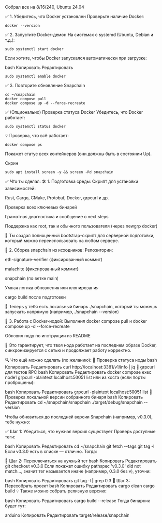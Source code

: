 Собрал все на 8/16/240, Ubuntu 24.04

✅ 1. Убедитесь, что Docker установлен
Проверьте наличие Docker:
```
docker --version
```

✅ 2. Запустите Docker-демон
На системах с systemd (Ubuntu, Debian и т.д.):

```
sudo systemctl start docker
```
Если хотите, чтобы Docker запускался автоматически при загрузке:

bash
Копировать
Редактировать
```
sudo systemctl enable docker
```
✅ 3. Повторите обновление Snapchain
```
cd ~/snapchain
docker compose pull
docker compose up -d --force-recreate
```
✅ (Опционально) Проверка статуса Docker
Убедитесь, что Docker работает:

```
sudo systemctl status docker
```

💡 Проверка, что всё работает:
```
docker compose ps
```
Покажет статус всех контейнеров (они должны быть в состоянии Up).

Скрин
```
sudo apt install screen -y && screen -Rd snapchain
```


✅ Что ты сделал:
🛠️ 1. Подготовка среды:
Скрипт для установки зависимостей:

Rust, Cargo, CMake, Protobuf, Docker, grpcurl и др.

Проверка всех ключевых бинарей

Грамотная диагностика и сообщение о next steps

Поддержка как root, так и обычного пользователя (через newgrp docker)

📌 Ты создал полноценный bootstrap-скрипт для серверной подготовки, который можно переиспользовать на любом сервере.

🧱 2. Сборка snapchain из исходников:
Репозитории:

eth-signature-verifier (фиксированный коммит)

malachite (фиксированный коммит)

snapchain (по ветке main)

Умная логика обновления или клонирования

cargo build после подготовки

📌 Теперь у тебя есть локальный бинарь ./snapchain, который ты можешь запускать напрямую (например, ./snapchain --version)

🐳 3. Работа с Docker-нодой:
Выполнил docker compose pull и docker compose up -d --force-recreate

Обновил ноду по инструкции из README

📌 Это гарантирует, что твоя нода работает на последнем образе Docker, синхронизируется с сетью и продолжает работу корректно.

🔍 Что ещё можно сделать (по желанию):
🧪 Проверка статуса ноды
bash
Копировать
Редактировать
curl http://localhost:3381/v1/info | jq
🔁 grpcurl для тестов RPC
bash
Копировать
Редактировать
docker compose exec node1 grpcurl -plaintext localhost:50051 list
или из хоста (если порты проброшены):

bash
Копировать
Редактировать
grpcurl -plaintext localhost:50051 list
🔧 Проверка локальной версии собранного бинаря
bash
Копировать
Редактировать
cd ~/snapchain/snapchain
./target/debug/snapchain --version


Чтобы обновиться до последней версии Snapchain (например, v0.3.0), тебе нужно:

✅ Шаг 1: Убедиться, что нужная версия существует
Проверь доступные теги:

bash
Копировать
Редактировать
cd ~/snapchain
git fetch --tags
git tag -l
Если v0.3.0 есть в списке — отлично. Тогда:

🔄 Шаг 2: Переключиться на нужный тег
bash
Копировать
Редактировать
git checkout v0.3.0
Если покажет ошибку pathspec 'v0.3.0' did not match..., значит тег называется иначе (например, 0.3.0 без v), уточни:

bash
Копировать
Редактировать
git tag -l | grep 0.3
🔨 Шаг 3: Пересобрать проект
bash
Копировать
Редактировать
cargo clean
cargo build
💡 Также можно собрать релизную версию:

bash
Копировать
Редактировать
cargo build --release
Тогда бинарник будет тут:

arduino
Копировать
Редактировать
target/release/snapchain
